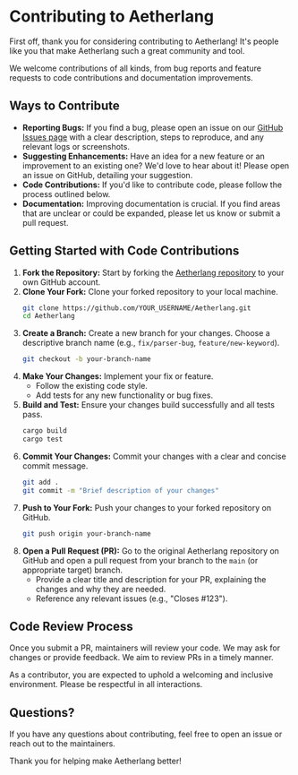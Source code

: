 # Contributing to Aetherlang

First off, thank you for considering contributing to Aetherlang! It's people like you that make Aetherlang such a great community and tool.

We welcome contributions of all kinds, from bug reports and feature requests to code contributions and documentation improvements.

## Ways to Contribute

*   **Reporting Bugs:** If you find a bug, please open an issue on our [GitHub Issues page](https://github.com/iamvirul/Aetherlang/issues) with a clear description, steps to reproduce, and any relevant logs or screenshots.
*   **Suggesting Enhancements:** Have an idea for a new feature or an improvement to an existing one? We'd love to hear about it! Please open an issue on GitHub, detailing your suggestion.
*   **Code Contributions:** If you'd like to contribute code, please follow the process outlined below.
*   **Documentation:** Improving documentation is crucial. If you find areas that are unclear or could be expanded, please let us know or submit a pull request.

## Getting Started with Code Contributions

1.  **Fork the Repository:** Start by forking the [Aetherlang repository](https://github.com/iamvirul/Aetherlang) to your own GitHub account.
2.  **Clone Your Fork:** Clone your forked repository to your local machine.
    ```bash
    git clone https://github.com/YOUR_USERNAME/Aetherlang.git
    cd Aetherlang
    ```
3.  **Create a Branch:** Create a new branch for your changes. Choose a descriptive branch name (e.g., `fix/parser-bug`, `feature/new-keyword`).
    ```bash
    git checkout -b your-branch-name
    ```
4.  **Make Your Changes:** Implement your fix or feature. 
    *   Follow the existing code style.
    *   Add tests for any new functionality or bug fixes.
5.  **Build and Test:** Ensure your changes build successfully and all tests pass.
    ```bash
    cargo build
    cargo test
    ```
6.  **Commit Your Changes:** Commit your changes with a clear and concise commit message.
    ```bash
    git add .
    git commit -m "Brief description of your changes"
    ```
7.  **Push to Your Fork:** Push your changes to your forked repository on GitHub.
    ```bash
    git push origin your-branch-name
    ```
8.  **Open a Pull Request (PR):** Go to the original Aetherlang repository on GitHub and open a pull request from your branch to the `main` (or appropriate target) branch.
    *   Provide a clear title and description for your PR, explaining the changes and why they are needed.
    *   Reference any relevant issues (e.g., "Closes #123").

## Code Review Process

Once you submit a PR, maintainers will review your code. We may ask for changes or provide feedback. We aim to review PRs in a timely manner.

As a contributor, you are expected to uphold a welcoming and inclusive environment. Please be respectful in all interactions.

## Questions?

If you have any questions about contributing, feel free to open an issue or reach out to the maintainers.

Thank you for helping make Aetherlang better!
